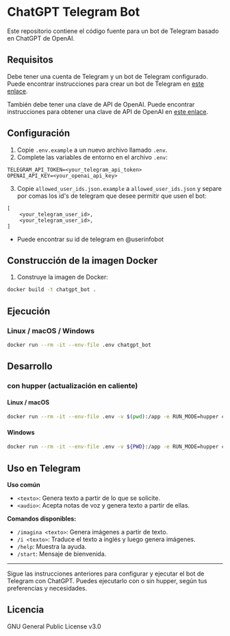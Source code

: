 # ChatGPT Telegram Bot

Este repositorio contiene el código fuente para un bot de Telegram basado en ChatGPT de OpenAI.

## Requisitos

Debe tener una cuenta de Telegram y un bot de Telegram configurado. Puede encontrar instrucciones para crear un bot de Telegram en [este enlace](https://core.telegram.org/bots#6-botfather).

También debe tener una clave de API de OpenAI. Puede encontrar instrucciones para obtener una clave de API de OpenAI en [este enlace](https://platform.openai.com/account/api-keys).

## Configuración

1. Copie `.env.example` a un nuevo archivo llamado `.env`.
2. Complete las variables de entorno en el archivo `.env`:

```
TELEGRAM_API_TOKEN=<your_telegram_api_token>
OPENAI_API_KEY=<your_openai_api_key>
```

3. Copie `allowed_user_ids.json.example` a `allowed_user_ids.json` y separe por comas los id's de telegram que desee permitir que usen el bot:
```
[
    <your_telegram_user_id>,
    <your_telegram_user_id>,
]
```
- Puede encontrar su id de telegram en @userinfobot


## Construcción de la imagen Docker

1. Construye la imagen de Docker:

```sh
docker build -t chatgpt_bot .
```

## Ejecución

### Linux / macOS / Windows

```bash
docker run --rm -it --env-file .env chatgpt_bot
```

## Desarrollo

### con hupper (actualización en caliente)

#### Linux / macOS 

```bash
docker run --rm -it --env-file .env -v $(pwd):/app -e RUN_MODE=hupper chatgpt_bot
```

#### Windows

```bash
docker run --rm -it --env-file .env -v ${PWD}:/app -e RUN_MODE=hupper chatgpt_bot
```


## Uso en Telegram

**Uso común**

- `<texto>`: Genera texto a partir de lo que se solicite.
- `<audio>`: Acepta notas de voz y genera texto a partir de ellas.

**Comandos disponibles:**

- `/imagina <texto>`: Genera imágenes a partir de texto.
- `/i <texto>`: Traduce el texto a inglés y luego genera imágenes.
- `/help`: Muestra la ayuda.
- `/start`: Mensaje de bienvenida.


---

Sigue las instrucciones anteriores para configurar y ejecutar el bot de Telegram con ChatGPT. Puedes ejecutarlo con o sin hupper, según tus preferencias y necesidades.


## Licencia
GNU General Public License v3.0
